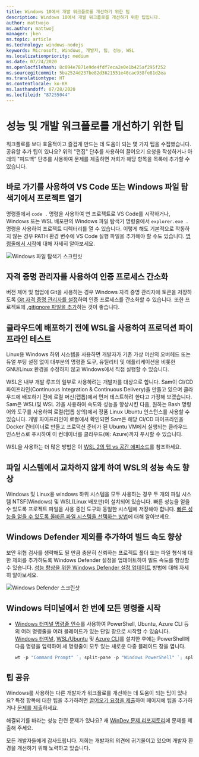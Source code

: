 ```yaml
---
title: Windows 10에서 개발 워크플로를 개선하기 위한 팁
description: Windows 10에서 개발 워크플로를 개선하기 위한 팁입니다.
author: mattwojo
ms.author: mattwoj
manager: jken
ms.topic: article
ms.technology: windows-nodejs
keywords: Microsoft, Windows, 개발자, 팁, 성능, WSL
ms.localizationpriority: medium
ms.date: 07/24/2020
ms.openlocfilehash: 8c094e7871e9de4fdf7eca2e0e1b425af295f252
ms.sourcegitcommit: 5ba2524d237be82d3621551e48cac938fe81d2ea
ms.translationtype: HT
ms.contentlocale: ko-KR
ms.lasthandoff: 07/28/2020
ms.locfileid: "87255044"
---
```

# <a name="tips-for-improving-performance-and-development-workflows"></a>성능 및 개발 워크플로를 개선하기 위한 팁

워크플로를 보다 효율적이고 즐겁게 만드는 데 도움이 되는 몇 가지 팁을 수집했습니다. 공유할 추가 팁이 있나요? 위의 "편집" 단추를 사용하여 끌어오기 요청을 작성하거나 아래의 "피드백" 단추를 사용하여 문제를 제출하면 저희가 해당 항목을 목록에 추가할 수 있습니다.

## <a name="use-shortcuts-to-open-a-project-in-vs-code-or-windows-file-explorer"></a>바로 가기를 사용하여 VS Code 또는 Windows 파일 탐색기에서 프로젝트 열기

명령줄에서 `code .` 명령을 사용하여 연 프로젝트로 VS Code를 시작하거나, Windows 또는 WSL 배포판의 Windows 파일 탐색기 명령줄에서 `explorer.exe .` 명령을 사용하여 프로젝트 디렉터리를 열 수 있습니다. 이렇게 해도 기본적으로 작동하지 않는 경우 PATH 환경 변수에 VS Code 실행 파일을 추가해야 할 수도 있습니다. [명령줄에서 시작](https://code.visualstudio.com/docs/editor/command-line#_launching-from-command-line)에 대해 자세히 알아보세요.

![Windows 파일 탐색기 스크린샷](../images/wsl-file-explorer.png)

## <a name="use-the-credential-manager-to-your-streamline-authentication-process"></a>자격 증명 관리자를 사용하여 인증 프로세스 간소화

버전 제어 및 협업에 Git을 사용하는 경우 Windows 자격 증명 관리자에 토큰을 저장하도록 [Git 자격 증명 관리자를 설정](https://docs.microsoft.com/windows/wsl/tutorials/wsl-git#git-credential-manager-setup)하여 인증 프로세스를 간소화할 수 있습니다. 또한 프로젝트에 [.gitignore 파일을 추가](https://docs.microsoft.com/windows/wsl/tutorials/wsl-git#adding-a-git-ignore-file)하는 것이 좋습니다.

## <a name="use-wsl-for-testing-your-production-pipeline-before-deploying-to-the-cloud"></a>클라우드에 배포하기 전에 WSL을 사용하여 프로덕션 파이프라인 테스트

Linux용 Windows 하위 시스템을 사용하면 개발자가 기존 가상 머신의 오버헤드 또는 듀얼 부팅 설정 없이 대부분의 명령줄 도구, 유틸리티 및 애플리케이션을 비롯한 GNU/Linux 환경을 수정하지 않고 Windows에서 직접 실행할 수 있습니다.

WSL은 내부 개발 루프의 일부로 사용하려는 개발자를 대상으로 합니다. Sam이 CI/CD 파이프라인(Continuous Integration & Continuous Delivery)을 만들고 있으며 클라우드에 배포하기 전에 로컬 머신(랩톱)에서 먼저 테스트하려 한다고 가정해 보겠습니다. Sam은 WSL(및 WSL 2)을 사용하여 속도와 성능을 향상시킨 다음, 원하는 Bash 명령어와 도구를 사용하여 로컬(랩톱 상의)에서 정품 Linux Ubuntu 인스턴스를 사용할 수 있습니다. 개발 파이프라인이 로컬에서 확인되면 Sam은 해당 CI/CD 파이프라인을 Docker 컨테이너로 만들고 프로덕션 준비가 된 Ubuntu VM에서 실행되는 클라우드 인스턴스로 푸시하여 이 컨테이너를 클라우드(예: Azure)까지 푸시할 수 있습니다.

WSL을 사용하는 더 많은 방법은 이 [WSL 2의 탭 vs 공간 에피소드](https://channel9.msdn.com/Shows/Tabs-vs-Spaces/WSL2-Code-faster-on-the-Windows-Subsystem-for-Linux)를 참조하세요.

## <a name="improve-performance-speed-for-wsl-by-not-crossing-over-file-systems"></a>파일 시스템에서 교차하지 않게 하여 WSL의 성능 속도 향상

Windows 및 Linux용 windows 하위 시스템을 모두 사용하는 경우 두 개의 파일 시스템 NTSF(Windows) 및 WSL(Linux 배포판)이 설치되어 있습니다. 빠른 성능을 얻을 수 있도록 프로젝트 파일을 사용 중인 도구와 동일한 시스템에 저장해야 합니다. [빠른 성능을 얻을 수 있도록 올바른 파일 시스템을 선택하는 방법](https://docs.microsoft.com/windows/wsl/compare-versions#use-the-linux-file-system-for-faster-performance)에 대해 알아보세요.

## <a name="improve-build-speeds-by-adding-windows-defender-exclusions"></a>Windows Defender 제외를 추가하여 빌드 속도 향상

보안 위협 검사를 생략해도 될 만큼 충분히 신뢰하는 프로젝트 폴더 또는 파일 형식에 대한 제외를 추가하도록 Windows Defender 설정을 업데이트하여 빌드 속도를 향상할 수 있습니다. [성능 향상을 위한 Windows Defender 설정 업데이트](https://docs.microsoft.com/windows/android/defender-settings) 방법에 대해 자세히 알아보세요.

![Windows Defender 스크린샷](../images/windows-defender-exclusions.png)

## <a name="launch-all-your-command-lines-in-windows-terminal-at-once"></a>Windows 터미널에서 한 번에 모든 명령줄 시작

* [Windows 터미널 명령줄 인수](https://docs.microsoft.com/windows/terminal/command-line-arguments?tabs=powershell#multiple-panes)를 사용하여 PowerShell, Ubuntu, Azure CLI 등의 여러 명령줄을 여러 블레이드가 있는 단일 창으로 시작할 수 있습니다. [Windows 터미널](https://docs.microsoft.com/windows/terminal/get-started), [WSL/Ubuntu](https://docs.microsoft.com/windows/wsl/install-win10) 및 [Azure CLI](https://docs.microsoft.com/cli/azure/install-azure-cli?view=azure-cli-latest)를 설치한 후에는 PowerShell에 다음 명령을 입력하여 세 명령줄이 모두 있는 새로운 다중 블레이드 창을 엽니다.

    ```powershell
    wt -p "Command Prompt" `; split-pane -p "Windows PowerShell" `; split-pane -H wsl.exe
    ```

## <a name="share-your-tips"></a>팁 공유

Windows를 사용하는 다른 개발자가 워크플로를 개선하는 데 도움이 되는 팁이 있나요? 특정 항목에 대한 팁을 추가하려면 [끌어오기 요청을 제출](https://github.com/MicrosoftDocs/windows-uwp/edit/docs/hub/dev-environment/overview.md)하여 페이지에 팁을 추가하거나 [문제를 제출](https://github.com/MicrosoftDocs/windows-uwp/issues/new?title=&body=%0A%0A%5BEnter%20feedback%20here%5D%0A%0A%0A---%0A%23%23%23%23%20Document%20Details%0A%0A%E2%9A%A0%20*Do%20not%20edit%20this%20section.%20It%20is%20required%20for%20docs.microsoft.com%20%E2%9E%9F%20GitHub%20issue%20linking.*%0A%0A*%20ID%3A%207779352b-7b4e-dad8-7c1b-b9aba2c5e561%0A*%20Version%20Independent%20ID%3A%20a5b81b80-87a1-b6e2-8936-baf6c1a0b9c5%0A*%20Content%3A%20%5BSet%20up%20your%20Windows%2010%20development%20environment%5D(https%3A%2F%2Fdocs.microsoft.com%2Fen-us%2Fwindows%2Fdev-environment%2Foverview)%0A*%20Content%20Source%3A%20%5Bhub%2Fdev-environment%2Foverview.md%5D(https%3A%2F%2Fgithub.com%2FMicrosoftDocs%2Fwindows-uwp%2Fblob%2Fdocs%2Fhub%2Fdev-environment%2Foverview.md)%0A*%20Product%3A%20**dev-environment**%0A*%20Technology%3A%20**windows-nodejs**)하세요.

해결되기를 바라는 성능 관련 문제가 있나요? 새 [WinDev 문제 리포지토리](https://github.com/microsoft/windev)에 문제를 제출해 주세요.

모든 개발자들에게 감사드립니다. 저희는 개발자의 의견에 귀기울이고 있으며 개발자 환경을 개선하기 위해 노력하고 있습니다.
